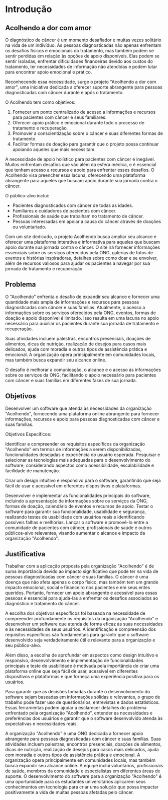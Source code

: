 # Introdução

## Acolhendo a dor com amor

O diagnóstico de câncer é um momento desafiador e muitas vezes solitário na vida de um indivíduo. As pessoas diagnosticadas não apenas enfrentam os desafios físicos e emocionais do tratamento, mas também podem se sentir perdidas em relação às opções de apoio disponíveis. Elas podem se sentir isoladas, enfrentar dificuldades financeiras devido aos custos do tratamento, ter necessidades de informação não atendidas e podem lutar para encontrar apoio emocional e prático.

Reconhecendo essa necessidade, surge o projeto "Acolhendo a dor com amor", uma iniciativa dedicada a oferecer suporte abrangente para pessoas diagnosticadas com câncer durante e após o tratamento.

O Acolhendo tem como objetivos:

1. Fornecer um ponto centralizado de acesso a informações e recursos para pacientes com câncer e seus familiares.
2. Oferecer apoio prático e emocional durante todo o processo de tratamento e recuperação.
3. Promover a conscientização sobre o câncer e suas diferentes formas de tratamento.
4. Facilitar formas de doação para garantir que o projeto possa continuar apoiando aqueles que mais necessitam.

A necessidade de apoio holístico para pacientes com câncer é inegável. Muitos enfrentam desafios que vão além da esfera médica, e é essencial que tenham acesso a recursos e apoio para enfrentar esses desafios. O Acolhendo visa preencher essa lacuna, oferecendo uma plataforma abrangente para aqueles que buscam apoio durante sua jornada contra o câncer.

O público-alvo inclui:

- Pacientes diagnosticados com câncer de todas as idades.
- Familiares e cuidadores de pacientes com câncer.
- Profissionais de saúde que trabalham no tratamento de câncer.
- Pessoas interessadas em apoiar a causa do câncer através de doações ou voluntariado.

Com um site dedicado, o projeto Acolhendo busca ampliar seu alcance e oferecer uma plataforma interativa e informativa para aqueles que buscam apoio durante sua jornada contra o câncer. O site irá fornecer informações essenciais sobre os serviços oferecidos pela ONG, galerias de fotos de eventos e histórias inspiradoras, detalhes sobre como doar e se envolver, além de recursos valiosos para ajudar os pacientes a navegar por sua jornada de tratamento e recuperação.


## Problema
O "Acolhendo" enfrenta o desafio de expandir seu alcance e fornecer uma quantidade mais ampla de informações e recursos para pessoas diagnosticadas com câncer e suas famílias. Atualmente, o acesso a informações sobre os serviços oferecidos pela ONG, eventos, formas de doação e apoio disponível é limitado. Isso resulta em uma lacuna no apoio necessário para auxiliar os pacientes durante sua jornada de tratamento e recuperação.

Suas atividades incluem palestras, encontros presenciais, doações de alimentos, dicas de nutrição, realização de desejos para casos mais delicados, ajuda com moradia e outros tipos de assistência prática e emocional. A organização opera principalmente em comunidades locais, mas também busca expandir seu alcance online.

O desafio é melhorar a comunicação, o alcance e o acesso às informações sobre os serviços da ONG, facilitando o apoio necessário para pacientes com câncer e suas famílias em diferentes fases de sua jornada.

## Objetivos 

Desenvolver um software que atenda às necessidades da organização "Acolhendo", fornecendo uma plataforma online abrangente para fornecer informações, recursos e apoio para pessoas diagnosticadas com câncer e suas famílias.

Objetivos Específicos:

Identificar e compreender os requisitos específicos da organização "Acolhendo" em termos de informações a serem disponibilizadas, funcionalidades desejadas e experiência do usuário esperada.
Pesquisar e selecionar as tecnologias mais adequadas para o desenvolvimento do software, considerando aspectos como acessibilidade, escalabilidade e facilidade de manutenção.

Criar um design intuitivo e responsivo para o software, garantindo que seja fácil de usar e acessível em diferentes dispositivos e plataformas.

Desenvolver e implementar as funcionalidades principais do software, incluindo a apresentação de informações sobre os serviços da ONG, formas de doação, calendário de eventos e recursos de apoio.
Testar o software para garantir sua funcionalidade, usabilidade e segurança, realizando testes de usabilidade com usuários reais e identificando possíveis falhas e melhorias.
Lançar o software e promovê-lo entre a comunidade de pacientes com câncer, profissionais de saúde e outros públicos-alvo relevantes, visando aumentar o alcance e impacto da organização "Acolhendo".

## Justificativa

Trabalhar com a aplicação proposta pela organização "Acolhendo" é de suma importância devido ao impacto significativo que pode ter na vida de pessoas diagnosticadas com câncer e suas famílias. O câncer é uma doença que não afeta apenas o corpo físico, mas também tem um grande impacto emocional, social e financeiro nos pacientes e em seus entes queridos. Portanto, fornecer um apoio abrangente e acessível para essas pessoas é essencial para ajudá-las a enfrentar os desafios associados ao diagnóstico e tratamento do câncer.

A escolha dos objetivos específicos foi baseada na necessidade de compreender profundamente os requisitos da organização "Acolhendo" e desenvolver um software que atenda de forma eficaz às suas necessidades e às necessidades de seus usuários. A identificação e compreensão dos requisitos específicos são fundamentais para garantir que o software desenvolvido seja verdadeiramente útil e relevante para a organização e seu público-alvo.

Além disso, a escolha de aprofundar em aspectos como design intuitivo e responsivo, desenvolvimento e implementação de funcionalidades principais e teste de usabilidade é motivada pela importância de criar uma plataforma online que seja fácil de usar, acessível em diferentes dispositivos e plataformas e que forneça uma experiência positiva para os usuários.

Para garantir que as decisões tomadas durante o desenvolvimento do software sejam baseadas em informações sólidas e relevantes, o grupo de trabalho pode fazer uso de questionários, entrevistas e dados estatísticos. Essas ferramentas podem ajudar a esclarecer detalhes do problema enfrentado pela organização "Acolhendo", entender as necessidades e preferências dos usuários e garantir que o software desenvolvido atenda às expectativas e necessidades reais.

A organização "Acolhendo" é uma ONG dedicada a fornecer apoio abrangente para pessoas diagnosticadas com câncer e suas famílias. Suas atividades incluem palestras, encontros presenciais, doações de alimentos, dicas de nutrição, realização de desejos para casos mais delicados, ajuda com moradia e outros tipos de assistência prática e emocional. A organização opera principalmente em comunidades locais, mas também busca expandir seu alcance online. A equipe inclui voluntários, profissionais de saúde, membros da comunidade e especialistas em diferentes áreas de suporte. O desenvolvimento do software para a organização "Acolhendo" é uma oportunidade para os estudantes universitários aplicarem seus conhecimentos em tecnologia para criar uma solução que possa impactar positivamente a vida de muitas pessoas afetadas pelo câncer.
